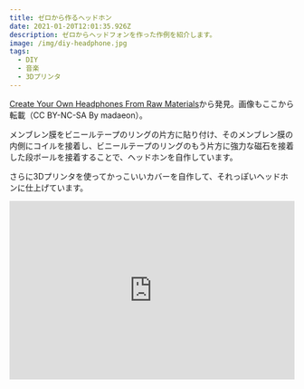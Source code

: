 ```yaml
---
title: ゼロから作るヘッドホン
date: 2021-01-20T12:01:35.926Z
description: ゼロからヘッドフォンを作った作例を紹介します。
image: /img/diy-headphone.jpg
tags:
  - DIY
  - 音楽
  - 3Dプリンタ
---
```

[Create Your Own Headphones From Raw Materials](https://www.instructables.com/Create-Your-Own-Headphones-From-Raw-Materials/)から発見。画像もここから転載（CC BY-NC-SA By madaeon）。

メンブレン膜をビニールテープのリングの片方に貼り付け、そのメンブレン膜の内側にコイルを接着し、ビニールテープのリングのもう片方に強力な磁石を接着した段ボールを接着することで、ヘッドホンを自作しています。

さらに3Dプリンタを使ってかっこいいカバーを自作して、それっぽいヘッドホンに仕上げています。

<iframe width="100%" height="315" src="https://www.youtube.com/embed/pXpfNqMt2Pw" frameborder="0" allow="accelerometer; autoplay; clipboard-write; encrypted-media; gyroscope; picture-in-picture" allowfullscreen></iframe>
